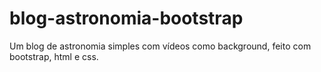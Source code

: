 # blog-astronomia-bootstrap

Um blog de astronomia simples com vídeos como background, feito com bootstrap, html e css.
